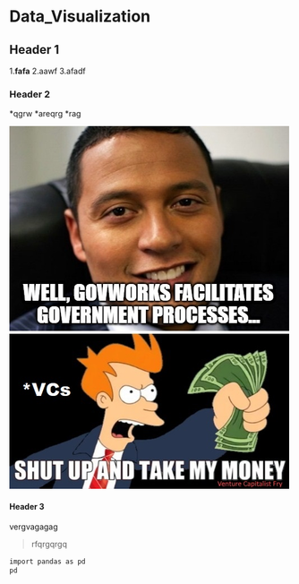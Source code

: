 # Data_Visualization
## Header 1
  1.**fafa**
  2.aawf
  3.afadf

### Header 2
  *qgrw
  *areqrg 
  *rag
  
 ![My_Image1](img1.jpg)

#### Header 3
vergvagagag
>rfqrgqrgq

```
import pandas as pd
pd

```


